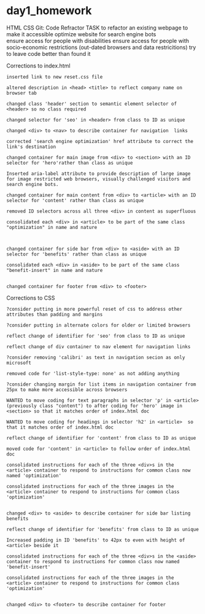 # day1_homework
HTML CSS Git: Code Refractor
TASK
to refactor an existing webpage to make it accessible
optimize website for search engine bots  
ensure access for people with disabilities 
ensure access for people with socio-economic restrictions (out-dated browsers and data restricitions)
try to leave code better than found it

Corrections to index.html

    inserted link to new reset.css file 

    altered description in <head> <title> to reflect company name on browser tab

    changed class 'header' section to semantic element selector of <header> so no class required

    changed selector for 'seo' in <header> from class to ID as unique

    changed <div> to <nav> to describe container for navigation  links

    corrected 'search engine optimization' href attribute to correct the link's destination

    changed container for main image from <div> to <section> with an ID selector for 'hero'rather than class as unique

    Inserted aria-label attribute to provide description of large image for image restricted web browsers, visually challenged visitors and search engine bots.

    changed container for main content from <div> to <article> with an ID selector for 'content' rather than class as unique

    removed ID selectors across all three <div> in content as superfluous

    consolidated each <div> in <article> to be part of the same class "optimization" in name and nature
   


    changed container for side bar from <div> to <aside> with an ID selector for 'benefits' rather than class as unique

    consolidated each <div> in <aside> to be part of the same class "benefit-insert" in name and nature


    changed container for footer from <div> to <footer> 





Corrections to CSS

    ?consider putting in more powerful reset of css to address other attributes than padding and margins

    ?consider putting in alternate colors for older or limited browsers

    reflect change of identifier for 'seo' from class to ID as unique

    reflect change of div container to nav element for navigation links

    ?consider removing 'calibri' as text in navigation secion as only microsoft

    removed code for 'list-style-type: none' as not adding anything

    ?consider changing margin for list items in navigation container from 25px to make more accessible across browsers

    WANTED to move coding for text paragraphs in selector 'p' in <article> (previously class "content") to after coding for 'hero' image in <section> so that it matches order of index.html doc

    WANTED to move coding for headings in selector 'h2' in <article>  so that it matches order of index.html doc

    reflect change of identifier for 'content' from class to ID as unique

    moved code for 'content' in <article> to follow order of index.html doc

    consolidated instructions for each of the three <div>s in the <article> container to respond to instructions for common class now named 'optimization'

    consolidated instructions for each of the three images in the <article> container to respond to instructions for common class 'optimization'


    changed <div> to <aside> to describe container for side bar listing benefits

    reflect change of identifier for 'benefits' from class to ID as unique

    Increased padding in ID 'benefits' to 42px to even with height of <article> beside it

    consolidated instructions for each of the three <div>s in the <aside> container to respond to instructions for common class now named 'benefit-insert'

    consolidated instructions for each of the three images in the <article> container to respond to instructions for common class 'optimization'


    changed <div> to <footer> to describe container for footer


